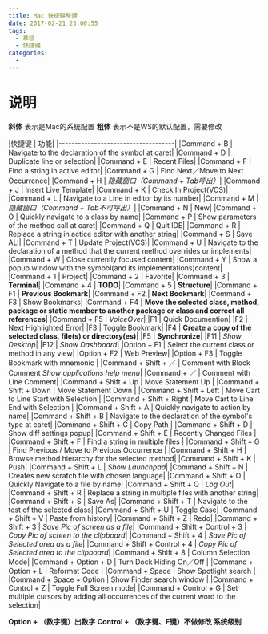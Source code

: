 ```yaml
---
title: Mac 快捷键整理
date: 2017-02-21 23:00:55
tags:
  - 草稿
  - 快捷键
categories:
  -
---
```


# 说明

**斜体** 表示是Mac的系统配置
**粗体** 表示不是WS的默认配置，需要修改

<!-- more -->

|快捷键                         | 功能|
|------------------------------------|
|Command + B                   | Navigate to the declaration of the symbol at caret|
|Command + D                   | Duplicate line or selection|
|Command + E                   | Recent Files|
|Command + F                   | Find a string in active editor|
|Command + G                   | Find Next／Move to Next Occurrence|
|Command + H                   | *隐藏窗口（Command + Tab呼出）*|
|Command + J                   | Insert Live Template|
|Command + K                   | Check In Project(VCS)|
|Command + L                   | Navigate to a Line in editor by its number|
|Command + M                   | *隐藏窗口（Command + Tab不可呼出）*|
|Command + N                   | New|
|Command + O                   | Quickly navigate to a class by name|
|Command + P                   | Show parameters of the method call at caret|
|Command + Q                   | Quit IDE|
|Command + R                   | Replace a string in actice editor with another string|
|Command + S                   | Save ALl|
|Command + T                   | Update Project(VCS)|
|Command + U                   | Navigate to the declaration of a method that the current method overrides or implements|
|Command + W                   | Close currently focused content|
|Command + Y                   | Show a popup window with the symbol(and its implementations)content|
|Command + 1                   | Project|
|Command + 2                   | Favorite|
|Command + 3                   | **Terminal**|
|Command + 4                   | **TODO**|
|Command + 5                   | **Structure**|
|Command + F1                  | **Previous Bookmark**|
|Command + F2                  | **Next Bookmark**|
|Command + F3                  | Show Bookmarks|
|Command + F4                  | **Move the selected class, method, package or static member to another package or class and correct all references**|
|Command + F5                  | *VoiceOver*|
|F1                            | Quick Documention|
|F2                            | Next Highlighted Error|
|F3                            | Toggle Bookmark|
|F4                            | **Create a copy of the selected class, file(s) or directory(es)**|
|F5                            | **Synchronize**|
|F11                           | *Show Desktop*|
|F12                           | *Show Dashboard*|
|Option + F1                   | Select the current class or method in any view|
|Option + F2                   | Web Preview|
|Option + F3                   | Toggle Bookmark with mnemonic |
|Command + Shift + ／           | Comment with Block Comment *Show applications help menu*|
|Command + ／                   | Comment with Line Comment|
|Command + Shift + Up          | Move Statement Up |
|Command + Shift + Down        | Move Statement Down |
|Command + Shift + Left        | Move Cart to Line Start with Selection |
|Command + Shift + Right       | Move Cart to Line End with Selection |
|Command + Shift + A           | Quickly navigate to action by name|
|Command + Shift + B           | Navigate to the declaration of the symbol's type at caret|
|Command + Shift + C           | Copy Path |
|Command + Shift + D           | Show diff settings popup|
|Command + Shift + E           | Recently Changed Files |
|Command + Shift + F           | Find a string in multiple files |
|Command + Shift + G           | Find Previous / Move to Previous Occurrence |
|Command + Shift + H           | Browse method hierarchy for the selected method|
|Command + Shift + K           | Push|
|Command + Shift + L           | *Show Launchpad*|
|Command + Shift + N           | Creates new scratch file with chosen language|
|Command + Shift + O           | Quickly Navigate to a file by name|
|Command + Shift + Q           | *Log Out*|
|Command + Shift + R           | Replace a string in multiple files with another string|
|Command + Shift + S           | Save As|
|Command + Shift + T           | Navigate to the test of the selected class|
|Command + Shift + U           | Toggle Case|
|Command + Shift + V           | Paste from history|
|Command + Shift + Z           | Redo|
|Command + Shift + 3           | *Save Pic of screen as a file*|
|Command + Shift + Control + 3 | *Copy Pic of screen to the clipboard*|
|Command + Shift + 4           | *Save Pic of Selected area as a file*|
|Command + Shift + Control + 4 | *Copy Pic of Selected area to the clipboard*|
|Command + Shift + 8           | Column Selection Mode|
|Command + Option + D          | Turn Dock Hiding On／Off |
|Command + Option + L          | Reformat Code |
|Command + Space               | Show Spotlight search |
|Command + Space + Option      | Show Finder search window |
|Command + Control + Z         | Toggle Full Screen mode|
|Command + Control + G         | Set multiple cursors by adding all occurrences of the current word to the selection|

**Option  + （数字键）出数字**
**Control + （数字键、F键）不做修改 系统级别**


